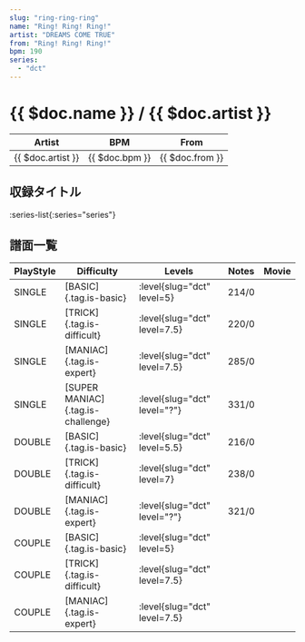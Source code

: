 ```yaml
---
slug: "ring-ring-ring"
name: "Ring! Ring! Ring!"
artist: "DREAMS COME TRUE"
from: "Ring! Ring! Ring!"
bpm: 190
series:
  - "dct"
---
```


# {{ $doc.name }} / {{ $doc.artist }}

|Artist|BPM|From|
|------|---|----|
|{{ $doc.artist }}|{{ $doc.bpm }}|{{ $doc.from }}|

## 収録タイトル

:series-list{:series="series"}

## 譜面一覧

|PlayStyle|Difficulty|Levels|Notes|Movie|
|---------|----------|------|-----|-----|
|SINGLE|[BASIC]{.tag.is-basic}|<div class="field is-grouped is-grouped-multiline">:level{slug="dct" level=5}</div>|214/0||
|SINGLE|[TRICK]{.tag.is-difficult}|<div class="field is-grouped is-grouped-multiline">:level{slug="dct" level=7.5}</div>|220/0||
|SINGLE|[MANIAC]{.tag.is-expert}|<div class="field is-grouped is-grouped-multiline">:level{slug="dct" level=7.5}</div>|285/0||
|SINGLE|[SUPER MANIAC]{.tag.is-challenge}|<div class="field is-grouped is-grouped-multiline">:level{slug="dct" level="?"}</div>|331/0||
|DOUBLE|[BASIC]{.tag.is-basic}|<div class="field is-grouped is-grouped-multiline">:level{slug="dct" level=5.5}</div>|216/0||
|DOUBLE|[TRICK]{.tag.is-difficult}|<div class="field is-grouped is-grouped-multiline">:level{slug="dct" level=7}</div>|238/0||
|DOUBLE|[MANIAC]{.tag.is-expert}|<div class="field is-grouped is-grouped-multiline">:level{slug="dct" level="?"}</div>|321/0||
|COUPLE|[BASIC]{.tag.is-basic}|<div class="field is-grouped is-grouped-multiline">:level{slug="dct" level=5}</div>|||
|COUPLE|[TRICK]{.tag.is-difficult}|<div class="field is-grouped is-grouped-multiline">:level{slug="dct" level=7.5}</div>|||
|COUPLE|[MANIAC]{.tag.is-expert}|<div class="field is-grouped is-grouped-multiline">:level{slug="dct" level=7.5}</div>|||
